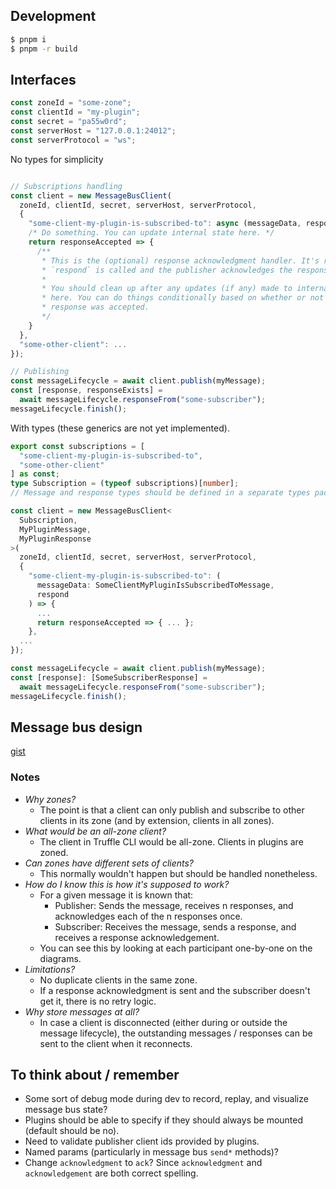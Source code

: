 ## Development

```sh
$ pnpm i
$ pnpm -r build
```

## Interfaces

```ts
const zoneId = "some-zone";
const clientId = "my-plugin";
const secret = "pa55w0rd";
const serverHost = "127.0.0.1:24012";
const serverProtocol = "ws";
```

No types for simplicity

```ts

// Subscriptions handling
const client = new MessageBusClient(
  zoneId, clientId, secret, serverHost, serverProtocol,
  {
    "some-client-my-plugin-is-subscribed-to": async (messageData, respond) => {
    /* Do something. You can update internal state here. */
    return responseAccepted => {
      /**
       * This is the (optional) response acknowledgment handler. It's run after
       * `respond` is called and the publisher acknowledges the response.
       *
       * You should clean up after any updates (if any) made to internal state
       * here. You can do things conditionally based on whether or not the
       * response was accepted.
       */
    }
  },
  "some-other-client": ...
});

// Publishing
const messageLifecycle = await client.publish(myMessage);
const [response, responseExists] =
  await messageLifecycle.responseFrom("some-subscriber");
messageLifecycle.finish();
```

With types (these generics are not yet implemented).

```ts
export const subscriptions = [
  "some-client-my-plugin-is-subscribed-to",
  "some-other-client"
] as const;
type Subscription = (typeof subscriptions)[number];
// Message and response types should be defined in a separate types package

const client = new MessageBusClient<
  Subscription,
  MyPluginMessage,
  MyPluginResponse
>(
  zoneId, clientId, secret, serverHost, serverProtocol,
  {
    "some-client-my-plugin-is-subscribed-to": (
      messageData: SomeClientMyPluginIsSubscribedToMessage,
      respond
    ) => {
      ...
      return responseAccepted => { ... };
    },
  ...
});

const messageLifecycle = await client.publish(myMessage);
const [response]: [SomeSubscriberResponse] =
  await messageLifecycle.responseFrom("some-subscriber");
messageLifecycle.finish();
```

## Message bus design

[gist](https://gist.github.com/cliffoo/c85f17577e21c6cf74a2969339e514b4)

### Notes

- _Why zones?_
  - The point is that a client can only publish and subscribe to other clients in its zone (and by extension, clients in all zones).
- _What would be an all-zone client?_
  - The client in Truffle CLI would be all-zone. Clients in plugins are zoned.
- _Can zones have different sets of clients?_
  - This normally wouldn't happen but should be handled nonetheless.
- _How do I know this is how it's supposed to work?_
  - For a given message it is known that:
    - Publisher: Sends the message, receives n responses, and acknowledges each of the n responses once.
    - Subscriber: Receives the message, sends a response, and receives a response acknowledgement.
  - You can see this by looking at each participant one-by-one on the diagrams.
- _Limitations?_
  - No duplicate clients in the same zone.
  - If a response acknowledgment is sent and the subscriber doesn't get it, there is no retry logic.
- _Why store messages at all?_
  - In case a client is disconnected (either during or outside the message lifecycle), the outstanding messages / responses can be sent to the client when it reconnects.

## To think about / remember

- Some sort of debug mode during dev to record, replay, and visualize message bus state?
- Plugins should be able to specify if they should always be mounted (default should be no).
- Need to validate publisher client ids provided by plugins.
- Named params (particularly in message bus `send*` methods)?
- Change `acknowledgment` to `ack`? Since `acknowledgment` and `acknowledgement` are both correct spelling.
